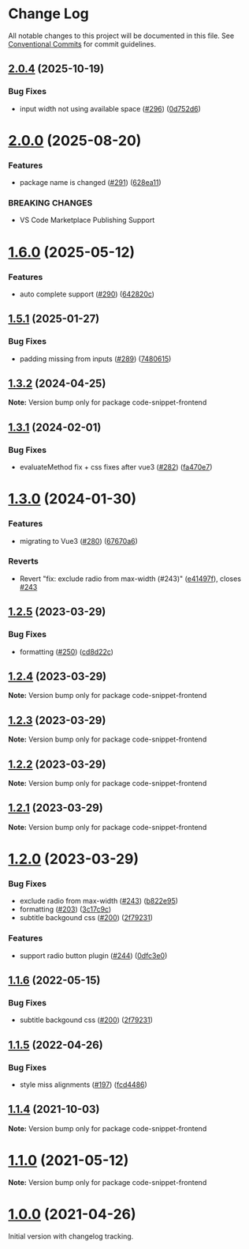 # Change Log

All notable changes to this project will be documented in this file.
See [Conventional Commits](https://conventionalcommits.org) for commit guidelines.

## [2.0.4](https://github.com/SAP/code-snippet/compare/v2.0.3...v2.0.4) (2025-10-19)


### Bug Fixes

* input width not using available space ([#296](https://github.com/SAP/code-snippet/issues/296)) ([0d752d6](https://github.com/SAP/code-snippet/commit/0d752d661df7718e8d1e576dc89accb03a93f916))





# [2.0.0](https://github.com/SAP/code-snippet/compare/v1.6.0...v2.0.0) (2025-08-20)


### Features

* package name is changed ([#291](https://github.com/SAP/code-snippet/issues/291)) ([628ea11](https://github.com/SAP/code-snippet/commit/628ea11d0405e57446809294a207c88121841006))


### BREAKING CHANGES

* VS Code Marketplace Publishing Support





# [1.6.0](https://github.com/SAP/code-snippet/compare/v1.5.1...v1.6.0) (2025-05-12)


### Features

* auto complete support ([#290](https://github.com/SAP/code-snippet/issues/290)) ([642820c](https://github.com/SAP/code-snippet/commit/642820c3ca7b964d628c08ff7efbe498b81db919))





## [1.5.1](https://github.com/SAP/code-snippet/compare/v1.5.0...v1.5.1) (2025-01-27)


### Bug Fixes

* padding missing from inputs ([#289](https://github.com/SAP/code-snippet/issues/289)) ([7480615](https://github.com/SAP/code-snippet/commit/7480615e952107ffa7dbc63ecebc1d38873fe503))





## [1.3.2](https://github.com/SAP/code-snippet/compare/v1.3.1...v1.3.2) (2024-04-25)

**Note:** Version bump only for package code-snippet-frontend





## [1.3.1](https://github.com/SAP/code-snippet/compare/v1.3.0...v1.3.1) (2024-02-01)


### Bug Fixes

* evaluateMethod fix + css fixes after vue3 ([#282](https://github.com/SAP/code-snippet/issues/282)) ([fa470e7](https://github.com/SAP/code-snippet/commit/fa470e77b29e9de44b9ead0d4c189b2d5178d38f))





# [1.3.0](https://github.com/SAP/code-snippet/compare/v1.2.5...v1.3.0) (2024-01-30)


### Features

* migrating to Vue3 ([#280](https://github.com/SAP/code-snippet/issues/280)) ([67670a6](https://github.com/SAP/code-snippet/commit/67670a623895be6d963316f02f9876d1ee66ac15))


### Reverts

* Revert "fix: exclude radio from max-width (#243)" ([e41497f](https://github.com/SAP/code-snippet/commit/e41497f343de32e658f693ceb5b6520baec44661)), closes [#243](https://github.com/SAP/code-snippet/issues/243)





## [1.2.5](https://github.com/SAP/code-snippet/compare/v1.2.4...v1.2.5) (2023-03-29)


### Bug Fixes

* formatting ([#250](https://github.com/SAP/code-snippet/issues/250)) ([cd8d22c](https://github.com/SAP/code-snippet/commit/cd8d22c21ec3b6611e0f56e0a41c3e5244956063))





## [1.2.4](https://github.com/SAP/code-snippet/compare/v1.2.3...v1.2.4) (2023-03-29)

**Note:** Version bump only for package code-snippet-frontend





## [1.2.3](https://github.com/SAP/code-snippet/compare/v1.2.2...v1.2.3) (2023-03-29)

**Note:** Version bump only for package code-snippet-frontend





## [1.2.2](https://github.com/SAP/code-snippet/compare/v1.2.1...v1.2.2) (2023-03-29)

**Note:** Version bump only for package code-snippet-frontend





## [1.2.1](https://github.com/SAP/code-snippet/compare/v1.2.0...v1.2.1) (2023-03-29)

**Note:** Version bump only for package code-snippet-frontend





# [1.2.0](https://github.com/SAP/code-snippet/compare/v1.1.5...v1.2.0) (2023-03-29)

### Bug Fixes

- exclude radio from max-width ([#243](https://github.com/SAP/code-snippet/issues/243)) ([b822e95](https://github.com/SAP/code-snippet/commit/b822e951d656a0b65948199cc10ff470d296ceb7))
- formatting ([#203](https://github.com/SAP/code-snippet/issues/203)) ([3c17c9c](https://github.com/SAP/code-snippet/commit/3c17c9c3b472edc2b2e3d14dbc847723786cd07c))
- subtitle backgound css ([#200](https://github.com/SAP/code-snippet/issues/200)) ([2f79231](https://github.com/SAP/code-snippet/commit/2f79231bdd7a66cc7e18cf77103fc37d22909b5a))

### Features

- support radio button plugin ([#244](https://github.com/SAP/code-snippet/issues/244)) ([0dfc3e0](https://github.com/SAP/code-snippet/commit/0dfc3e05af0f5d0b6c6ca157593a5976a3f257ad))

## [1.1.6](https://github.com/SAP/code-snippet/compare/v1.1.5...v1.1.6) (2022-05-15)

### Bug Fixes

- subtitle backgound css ([#200](https://github.com/SAP/code-snippet/issues/200)) ([2f79231](https://github.com/SAP/code-snippet/commit/2f79231bdd7a66cc7e18cf77103fc37d22909b5a))

## [1.1.5](https://github.com/SAP/code-snippet/compare/v1.1.4...v1.1.5) (2022-04-26)

### Bug Fixes

- style miss alignments ([#197](https://github.com/SAP/code-snippet/issues/197)) ([fcd4486](https://github.com/SAP/code-snippet/commit/fcd4486956f6d77a215ccaa322738edd0f0ae848))

## [1.1.4](https://github.com/SAP/code-snippet/compare/v1.1.3...v1.1.4) (2021-10-03)

**Note:** Version bump only for package code-snippet-frontend

# [1.1.0](https://github.com/SAP/code-snippet/compare/v1.0.0...v1.1.0) (2021-05-12)

**Note:** Version bump only for package code-snippet-frontend

# [1.0.0](https://github.com/SAP/code-snippet/compare/v0.0.29...v1.0.0) (2021-04-26)

Initial version with changelog tracking.
